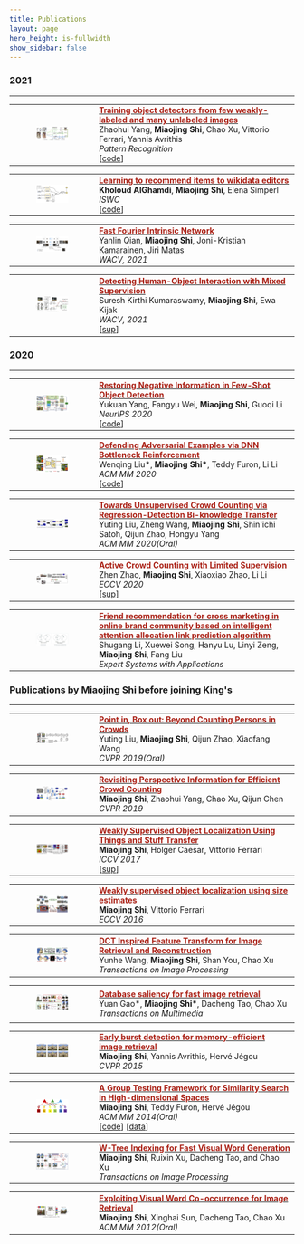 ```yaml
---
title: Publications
layout: page
hero_height: is-fullwidth
show_sidebar: false
---
```


### 2021
----------------------
<div>
<table>
    <tr>
        <td style="width: 30%">
        <figure>
          <img src="/img/TrainingObjectDetectors.png">
        </figure>
        </td>
        <td>
        <a href="https://arxiv.org/pdf/1912.00384">
        <font style="color: #aa2116;font-weight: bold">Training object detectors from few weakly-labeled and many unlabeled images</font>
        </a>
        <br>
        Zhaohui Yang, <B>Miaojing Shi</B>, Chao Xu, Vittorio Ferrari, Yannis Avrithis
        <br>
        <i>Pattern Recognition</i>
        <br>
        [<a href="https://www.google.com/url?q=https%3A%2F%2Fgithub.com%2Fzhaohui-yang%2FNSOD&sa=D&sntz=1&usg=AFQjCNGf_MGir9OC6-8-G8cmhSE5_MF8fw">code</a>]
        </td>
    </tr>
</table>
</div>




<div>
<table>
    <tr>
            <td style="width: 30%">
            <figure>
              <img src="/img/LearningtoRecommend.png">
            </figure>
            </td>
    <td>
    <a href="https://arxiv.org/pdf/2107.06423">
    <font style="color: #aa2116;font-weight: bold">Learning to recommend items to wikidata editors</font>
    </a>
    <br>
    <B>Kholoud AlGhamdi</B>, <B>Miaojing Shi</B>, Elena Simperl
    <br>
    <i>ISWC</i>
    <br>
    [<a href="https://github.com/WikidataRec-developer/Wikidata_Recommender">code</a>]
    </td>
    </tr>
    </table>

</div>




<div>
<table>
    <tr>
    <td style="width: 30%">
                <figure>
                  <img src="/img/FFIntrinsic.png">
                </figure>
    </td>
        <td>
                <a href="https://openaccess.thecvf.com/content/WACV2021/papers/Qian_Fast_Fourier_Intrinsic_Network_WACV_2021_paper.pdf">
                <font style="color: #aa2116;font-weight: bold">Fast Fourier Intrinsic Network</font>
                </a>
                <br>
                Yanlin Qian, <B>Miaojing Shi</B>, Joni-Kristian Kamarainen, Jiri Matas
                <br>
                <i>WACV, 2021</i>
        </td>
    </tr>
</table>
</div>




<div>
    <table>
        <tr>
            <td style="width: 30%">
                        <figure>
                          <img src="/img/DetectHumanObjInteraction.png">
                        </figure>        
            </td>
            <td>
                    <a href="https://openaccess.thecvf.com/content/WACV2021/papers/Kumaraswamy_Detecting_Human-Object_Interaction_With_Mixed_Supervision_WACV_2021_paper.pdf">
                    <font style="color: #aa2116;font-weight: bold">
                    Detecting Human-Object Interaction with Mixed Supervision
                    </font>
                    </a>
                    <br>
                    Suresh Kirthi Kumaraswamy, <B>Miaojing Shi</B>, Ewa Kijak
                    <br>
                    <i>WACV, 2021</i>
                    <br>
                    [<a href="https://drive.google.com/file/d/1e8blTrz7gXvqkLvOwq3q2u5eKPVQSbBo/view?usp=sharing">sup</a>]
            </td>
        </tr>
    </table>
</div>


### 2020
----------------------------------------
<div>
    <table>
        <tr>
            <td style="width: 30%">
                        <figure>
                          <img src="/img/RestoreNeg.png">
                        </figure>        
            </td>
            <td>
                <a href="https://arxiv.org/pdf/2010.11714">
                <font style="color: #aa2116;font-weight: bold">
                Restoring Negative Information in Few-Shot Object Detection
                </font>
                </a>
                <br>
                Yukuan Yang, Fangyu Wei, <B>Miaojing Shi</B>, Guoqi Li
                <br>
                <i>NeurIPS 2020</i>
                <br>
                [<a href="https://github.com/yang-yk/NP-RepMet">code</a>]
            </td>
        </tr>
    </table>
</div>



<div>
    <table>
        <tr>
            <td style="width: 30%">
                <figure>
                   <img src="/img/DefendingAdv.png">
                </figure>        
            </td>
            <td>
                <a href="https://arxiv.org/pdf/2008.05230">
                <font style="color: #aa2116;font-weight: bold">
                Defending Adversarial Examples via DNN Bottleneck Reinforcement
                </font>
                </a>
                <br>
                Wenqing Liu*, <B>Miaojing Shi*</B>, Teddy Furon, Li Li
                <br>
                <i>ACM MM 2020</i>
                <br>
                [<a href="https://www.google.com/url?q=https%3A%2F%2Fgithub.com%2FLiuWenQingS%2FDefending-Adversarial-Examples-via-DNN-Bottleneck-Reinforcement&sa=D&sntz=1&usg=AFQjCNEBbRiaP9OGmq2S9JODRUmvLSCAkA">code</a>]
            </td>
        </tr>
    </table>
</div>



<div>
    <table>
        <tr>
            <td style="width: 30%">
                <figure>
                   <img src="/img/TowardsUnsup.png">
                </figure>        
            </td>
            <td>
                <a href="https://arxiv.org/pdf/2008.05383">
                <font style="color: #aa2116;font-weight: bold">
                Towards Unsupervised Crowd Counting via Regression-Detection Bi-knowledge Transfer
                </font>
                </a>
                <br>
                Yuting Liu, Zheng Wang, <B>Miaojing Shi</B>, Shin'ichi Satoh, Qijun Zhao, Hongyu Yang
                <br>
                <i>ACM MM 2020(Oral)</i>
            </td>
        </tr>
    </table>
</div>


<div>
    <table>
        <tr>
            <td style="width: 30%">
                <figure>
                   <img src="/img/ActiveCC.png">
                </figure>        
            </td>
            <td>
                <a href="https://arxiv.org/pdf/2007.06334">
                <font style="color: #aa2116;font-weight: bold">
                Active Crowd Counting with Limited Supervision
                </font>
                </a>
                <br>
                Zhen Zhao, <B>Miaojing Shi</B>, Xiaoxiao Zhao, Li Li
                <br>
                <i>ECCV 2020</i>
                <br>
                [<a href="https://drive.google.com/file/d/1_qh-8N8riKg3hwh8Kz9QL0p5vuHjyfuW/view?usp=sharing">sup</a>]
            </td>
        </tr>
    </table>
</div>



<div>
    <table>
        <tr>
            <td style="width: 30%">
                <figure>
                   <img src="/img/FriendRec.png">
                </figure>        
            </td>
            <td>
                <a href="https://hal.inria.fr/hal-02383107/file/1-s2.0-S095741741930541X-main.pdf">
                <font style="color: #aa2116;font-weight: bold">
                Friend recommendation for cross marketing in online brand community based on intelligent attention allocation link prediction algorithm
                </font>
                </a>
                <br>
                Shugang Li, Xuewei Song, Hanyu Lu, Linyi Zeng, <B>Miaojing Shi</B>, Fang Liu
                <br>
                <i>Expert Systems with Applications</i>
            </td>
        </tr>
    </table>
</div>


### Publications by Miaojing Shi before joining King's
----------------------------------------
<div>
    <table>
        <tr>
            <td style="width: 30%">
                <figure>
                   <img src="/img/PointIn.png">
                </figure>        
            </td>
            <td>
                <a href="http://openaccess.thecvf.com/content_CVPR_2019/papers/Liu_Point_in_Box_Out_Beyond_Counting_Persons_in_Crowds_CVPR_2019_paper.pdf">
                <font style="color: #aa2116;font-weight: bold">
                Point in, Box out: Beyond Counting Persons in Crowds
                </font>
                </a>
                <br>
                Yuting Liu, <B>Miaojing Shi</B>, Qijun Zhao, Xiaofang Wang
                <br>
                <i>CVPR 2019(Oral)</i>
            </td>
        </tr>
    </table>
</div>



<div>
    <table>
        <tr>
            <td style="width: 30%">
                <figure>
                   <img src="/img/RevisitingPers.png">
                </figure>        
            </td>
            <td>
                <a href="https://openaccess.thecvf.com/content_CVPR_2019/papers/Shi_Revisiting_Perspective_Information_for_Efficient_Crowd_Counting_CVPR_2019_paper.pdf">
                <font style="color: #aa2116;font-weight: bold">
                Revisiting Perspective Information for Efficient Crowd Counting
                </font>
                </a>
                <br>
                <B>Miaojing Shi</B>, Zhaohui Yang, Chao Xu, Qijun Chen
                <br>
                <i>CVPR 2019</i>
            </td>
        </tr>
    </table>
</div>



<div>
    <table>
        <tr>
            <td style="width: 30%">
                <figure>
                   <img src="/img/UsingThingsandStuffTran.png">
                </figure>        
            </td>
            <td>
                <a href="http://openaccess.thecvf.com/content_ICCV_2017/papers/Shi_Weakly_Supervised_Object_ICCV_2017_paper.pdf">
                <font style="color: #aa2116;font-weight: bold">
                Weakly Supervised Object Localization Using Things and Stuff Transfer
                </font>
                </a>
                <br>
                <B>Miaojing Shi</B>, Holger Caesar, Vittorio Ferrari
                <br>
                <i>ICCV 2017</i>
                <br>
                [<a href="http://www.google.com/url?q=http%3A%2F%2Fcalvin.inf.ed.ac.uk%2Fwp-content%2Fuploads%2FPublications%2Fshi17iccv-supp.pdf&sa=D&sntz=1&usg=AFQjCNHKf1L66BlBVgyzXt9xqSKti2Zjtg">sup</a>]
            </td>
        </tr>
    </table>
</div>


<div>
    <table>
        <tr>
            <td style="width: 30%">
                <figure>
                   <img src="/img/SizeEstimates.png">
                </figure>        
            </td>
            <td>
                <a href="https://link.springer.com/chapter/10.1007/978-3-319-46454-1_7">
                <font style="color: #aa2116;font-weight: bold">
                Weakly supervised object localization using size estimates
                </font>
                </a>
                <br>
                <B>Miaojing Shi</B>, Vittorio Ferrari
                <br>
                <i>ECCV 2016</i>
            </td>
        </tr>
    </table>
</div>


<div>
    <table>
        <tr>
            <td style="width: 30%">
                <figure>
                   <img src="/img/DCTInspired.png">
                </figure>        
            </td>
            <td>
                <a href="https://kclpure.kcl.ac.uk/portal/files/128588105/wang16dct_1_.pdf">
                <font style="color: #aa2116;font-weight: bold">
                DCT Inspired Feature Transform for Image Retrieval and Reconstruction
                </font>
                </a>
                <br>
                Yunhe Wang, <B>Miaojing Shi</B>, Shan You, Chao Xu
                <br>
                <i>Transactions on Image Processing</i>
            </td>
        </tr>
    </table>
</div>


<div>
    <table>
        <tr>
            <td style="width: 30%">
                <figure>
                   <img src="/img/DatabaseSaliency.png">
                </figure>        
            </td>
            <td>
                <a href="https://kclpure.kcl.ac.uk/portal/files/128588316/Gao2015database_3_.pdf">
                <font style="color: #aa2116;font-weight: bold">
                Database saliency for fast image retrieval
                </font>
                </a>
                <br>
                Yuan Gao*, <B>Miaojing Shi*</B>, Dacheng Tao, Chao Xu
                <br>
                <i>Transactions on Multimedia</i>
            </td>
        </tr>
    </table>
</div>


<div>
    <table>
        <tr>
            <td style="width: 30%">
                <figure>
                   <img src="/img/EarlyBurst.png">
                </figure>        
            </td>
            <td>
                <a href="http://openaccess.thecvf.com/content_cvpr_2015/papers/Shi_Early_Burst_Detection_2015_CVPR_paper.pdf">
                <font style="color: #aa2116;font-weight: bold">
                Early burst detection for memory-efficient image retrieval
                </font>
                </a>
                <br>
                <B>Miaojing Shi</B>, Yannis Avrithis, Hervé Jégou
                <br>
                <i>CVPR 2015</i>
            </td>
        </tr>
    </table>
</div>


<div>
    <table>
        <tr>
            <td style="width: 30%">
                <figure>
                   <img src="/img/GroupTesting.png">
                </figure>        
            </td>
            <td>
                <a href="https://hal.inria.fr/hal-01062531v1/document">
                <font style="color: #aa2116;font-weight: bold">
                A Group Testing Framework for Similarity Search in High-dimensional Spaces
                </font>
                </a>
                <br>
                <B>Miaojing Shi</B>, Teddy Furon, Hervé Jégou
                <br>
                <i>ACM MM 2014(Oral)</i>
                <br>
                [<a href="http://www.google.com/url?q=http%3A%2F%2Fpan.baidu.com%2Fs%2F1nt1fu7R&sa=D&sntz=1&usg=AFQjCNEUkYzMtuQu0f4WIyCKVD-ksWHLZw">code</a>]
                [<a href="http://www.google.com/url?q=http%3A%2F%2Fpan.baidu.com%2Fs%2F1mgkm1YS%2F&sa=D&sntz=1&usg=AFQjCNH0qTDn7pRC3W8fyzzG1941jQekUg">data</a>]
            </td>
        </tr>
    </table>
</div>

<div>
    <table>
        <tr>
            <td style="width: 30%">
                <figure>
                   <img src="/img/W-TreeIndex.png">
                </figure>        
            </td>
            <td>
                <a href="https://ieeexplore.ieee.org/document/6357283">
                <font style="color: #aa2116;font-weight: bold">
                W-Tree Indexing for Fast Visual Word Generation
                </font>
                </a>
                <br>
                <B>Miaojing Shi</B>, Ruixin Xu, Dacheng Tao, and Chao Xu
                <br>
                <i>Transactions on Image Processing</i>
                <br>
            </td>
        </tr>
    </table>
</div>

<div>
    <table>
        <tr>
            <td style="width: 30%">
                <figure>
                   <img src="/img/ExploitingWord.png">
                </figure>        
            </td>
            <td>
                <a href="https://projet.liris.cnrs.fr/imagine/pub/proceedings/ACM-MULTIMEDIA-2012/mm/p69.pdf">
                <font style="color: #aa2116;font-weight: bold">
                Exploiting Visual Word Co-occurrence for Image Retrieval 
                </font>
                </a>
                <br>
                <B>Miaojing Shi</B>, Xinghai Sun, Dacheng Tao, Chao Xu
                <br>
                <i>ACM MM 2012(Oral)</i>
                <br>
            </td>
        </tr>
    </table>
</div>

